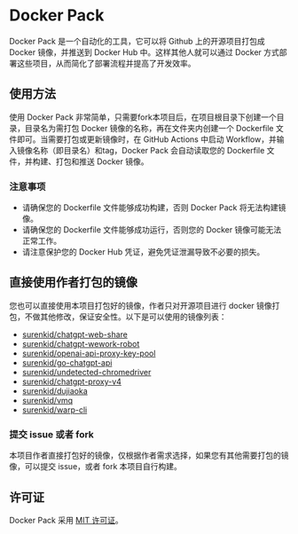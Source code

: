 # Docker Pack

Docker Pack 是一个自动化的工具，它可以将 Github 上的开源项目打包成 Docker 镜像，并推送到 Docker Hub 中。这样其他人就可以通过 Docker 方式部署这些项目，从而简化了部署流程并提高了开发效率。

## 使用方法

使用 Docker Pack 非常简单，只需要fork本项目后，在项目根目录下创建一个目录，目录名为需打包 Docker 镜像的名称，再在文件夹内创建一个 Dockerfile 文件即可。当需要打包或更新镜像时，在 GitHub Actions 中启动 Workflow，并输入镜像名称（即目录名）和tag，Docker Pack 会自动读取您的 Dockerfile 文件，并构建、打包和推送 Docker 镜像。

### 注意事项

- 请确保您的 Dockerfile 文件能够成功构建，否则 Docker Pack 将无法构建镜像。
- 请确保您的 Dockerfile 文件能够成功运行，否则您的 Docker 镜像可能无法正常工作。
- 请注意保护您的 Docker Hub 凭证，避免凭证泄漏导致不必要的损失。

## 直接使用作者打包的镜像

您也可以直接使用本项目打包好的镜像，作者只对开源项目进行 docker 镜像打包，不做其他修改，保证安全性。以下是可以使用的镜像列表：

- [surenkid/chatgpt-web-share](https://hub.docker.com/r/surenkid/chatgpt-web-share/tags)
- [surenkid/chatgpt-wework-robot](https://hub.docker.com/r/surenkid/chatgpt-wework-robot/tags)
- [surenkid/openai-api-proxy-key-pool](https://hub.docker.com/r/surenkid/openai-api-proxy-key-pool/tags)
- [surenkid/go-chatgpt-api](https://hub.docker.com/r/surenkid/go-chatgpt-api/tags)
- [surenkid/undetected-chromedriver](https://hub.docker.com/r/surenkid/undetected-chromedriver/tags)
- [surenkid/chatgpt-proxy-v4](https://hub.docker.com/r/surenkid/chatgpt-proxy-v4/tags)
- [surenkid/dujiaoka](https://hub.docker.com/r/surenkid/dujiaoka/tags)
- [surenkid/vmq](https://hub.docker.com/r/surenkid/vmq/tags)
- [surenkid/warp-cli](https://hub.docker.com/r/surenkid/warp-cli/tags)

### 提交 issue 或者 fork

本项目作者直接打包好的镜像，仅根据作者需求选择，如果您有其他需要打包的镜像，可以提交 issue，或者 fork 本项目自行构建。

## 许可证

Docker Pack 采用 [MIT 许可证](LICENSE)。
